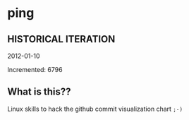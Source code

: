 # ping

## HISTORICAL ITERATION
2012-01-10

Incremented: 6796

## What is this?? 
Linux skills to hack the github commit visualization chart `;-)`
